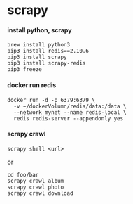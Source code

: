 # scrapy

#### install python, scrapy
```shell script
brew install python3
pip3 install redis==2.10.6
pip3 install scrapy
pip3 install scrapy-redis
pip3 freeze
```

#### docker run redis
```shell script
docker run -d -p 6379:6379 \
  -v ~/dockerVolumn/redis/data:/data \
  --network mynet --name redis-local \
  redis redis-server --appendonly yes
```

#### scrapy crawl
```shell script
scrapy shell <url>
```
or
```shell script
cd foo/bar
scrapy crawl album
scrapy crawl photo
scrapy crawl download
```
